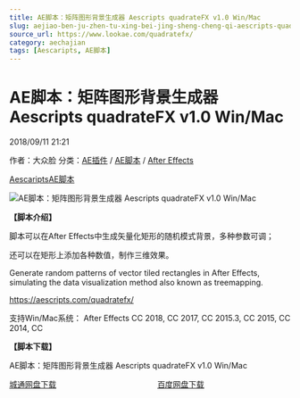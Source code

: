 ```yaml
---
title: AE脚本：矩阵图形背景生成器 Aescripts quadrateFX v1.0 Win/Mac
slug: aejiao-ben-ju-zhen-tu-xing-bei-jing-sheng-cheng-qi-aescripts-quadratefx-v1-0-win-mac
source_url: https://www.lookae.com/quadratefx/
category: aechajian
tags: [Aescaripts, AE脚本]
---
```

# AE脚本：矩阵图形背景生成器 Aescripts quadrateFX v1.0 Win/Mac

2018/09/11 21:21

作者：大众脸
分类：[AE插件](https://www.lookae.com/after-effects/aechajian/) / [AE脚本](https://www.lookae.com/after-effects/aescripts/) / [After Effects](https://www.lookae.com/after-effects/)

[Aescaripts](https://www.lookae.com/tag/aescaripts/)[AE脚本](https://www.lookae.com/tag/ae%e8%84%9a%e6%9c%ac/)

![AE脚本：矩阵图形背景生成器 Aescripts quadrateFX v1.0 Win/Mac](https://www.lookae.com/wp-content/uploads/2018/09/quadrateFX.jpg "AE脚本：矩阵图形背景生成器 Aescripts quadrateFX v1.0 Win/Mac-LookAE.com")

**【脚本介绍】**

脚本可以在After Effects中生成矢量化矩形的随机模式背景，多种参数可调；

还可以在矩形上添加各种数值，制作三维效果。

Generate random patterns of vector tiled rectangles in After Effects, simulating the data visualization method also known as treemapping.

https://aescripts.com/quadratefx/

支持Win/Mac系统： After Effects CC 2018, CC 2017, CC 2015.3, CC 2015, CC 2014, CC

**【脚本下载】**

AE脚本：矩阵图形背景生成器 Aescripts quadrateFX v1.0 Win/Mac

[城通网盘下载](https://lookae.ctfile.com/fs/680462-309184629)                                              [百度网盘下载](https://pan.baidu.com/s/19JCACCgb1QZ8E6smyUHolQ)

